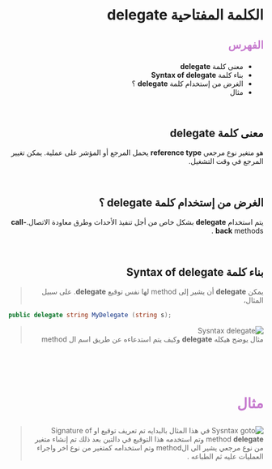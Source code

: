 <div dir=rtl>

#  الكلمة المفتاحية **delegate**  

##  <p style="color: #c67ace">الفهرس </p>

  *  معنى كلمة  **delegate** 
  * بناء كلمة **Syntax of delegate** 
  *   الغرض  من إستخدام  كلمة **delegate** ؟
  * مثال  

 
 &nbsp;


  ##  معنى كلمة  **delegate** 
هو متغير نوع مرجعي  **reference type** يحمل المرجع أو المؤشر على عملية. يمكن تغيير المرجع في وقت التشغيل.

 &nbsp;


## الغرض  من إستخدام  كلمة **delegate** ؟
يتم استخدام  **delegate**  بشكل خاص من أجل تنفيذ الأحداث وطرق  معاودة الاتصال.**call-back** methods .



 &nbsp;

## بناء كلمة **Syntax of delegate**
>  يمكن **delegate** أن يشير إلى method لها نفس توقيع **delegate**. على سبيل المثال،
 <div dir=ltr>

```C#
public delegate string MyDelegate (string s);

```
</div> 

> ![Sysntax delegate](https://www.tutorialsteacher.com/Content/images/csharp/delegate-mapping.png)   
> مثال يوضح هيكله **delegate** وكيف يتم استدعاءه عن طريق اسم ال method 

 &nbsp;






 &nbsp;

# <p style="color: #c67ace">مثال </p>  

 > ![Sysntax goto](https://aspblogs.blob.core.windows.net/media/zeeshanhirani/WindowsLiveWriter/DelegatesinC3.0_11DC8/image_2.png
)
>   في هذا المثال بالبدايه تم تعريف توقيع او Signature of method **delegate** 
وتم استخدمه هذا التوقيع في دالتين بعد ذلك تم إنشاء متغير من نوع مرجعي يشير الى الmethod
وتم استخدامه كمتغير من نوع اخر واجراء العمليات عليه ثم الطباعه .




  &nbsp;


 </div>